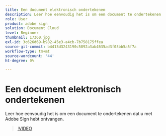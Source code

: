 ```yaml
---
title: Een document elektronisch ondertekenen
description: Leer hoe eenvoudig het is om een document te ondertekenen dat u met Adobe Sign hebt ontvangen
role: User
product: adobe sign
solution: Document Cloud
level: Beginner
thumbnail: 17360.jpg
exl-id: 3c626d69-b982-45e3-a4cb-7b758175ffea
source-git-commit: b4413d3243190c5892a3ab4635ad3f03bb5a5f7a
workflow-type: tm+mt
source-wordcount: '44'
ht-degree: 0%

---
```


# Een document elektronisch ondertekenen

Leer hoe eenvoudig het is om een document te ondertekenen dat u met Adobe Sign hebt ontvangen.

>[!VIDEO](https://video.tv.adobe.com/v/17360?hidetitle=true)
